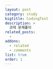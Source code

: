 ```yaml
---
layout: post
category: study
bigtitle: CodingTest
description: >
  코테 문제풀이
related_posts:
  -
addons:
  - related
  - comments
list: true
order: 1
---
```

